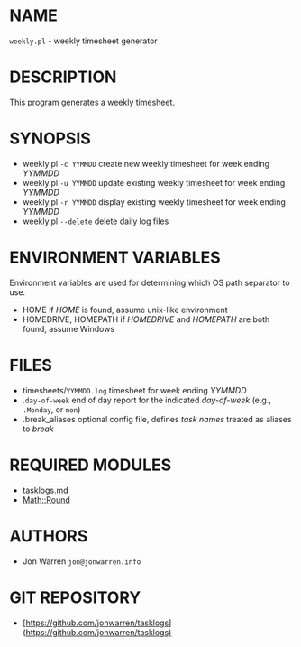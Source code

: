 # NAME

`weekly.pl` - weekly timesheet generator

# DESCRIPTION

This program generates a weekly timesheet.

# SYNOPSIS

- weekly.pl `-c YYMMDD`
    create new weekly timesheet for week ending _YYMMDD_
- weekly.pl `-u YYMMDD`
    update existing weekly timesheet for week ending _YYMMDD_
- weekly.pl `-r YYMMDD`
    display existing weekly timesheet for week ending _YYMMDD_
- weekly.pl `--delete`
    delete daily log files

# ENVIRONMENT VARIABLES 

Environment variables are used for determining which OS path separator to use.

- HOME
    if _HOME_ is found, assume unix-like environment
- HOMEDRIVE, HOMEPATH
    if _HOMEDRIVE_ and _HOMEPATH_ are both found, assume Windows

# FILES

- timesheets/`YYMMDD.log`
    timesheet for week ending _YYMMDD_
- .`day-of-week`
    end of day report for the indicated _day-of-week_ (e.g., `.Monday`, or `mon`)
- .break\_aliases
    optional config file, defines _task names_ treated as aliases to _break_

# REQUIRED MODULES

- [tasklogs.md](tasklogs.md)
- [Math::Round](https://metacpan.org/pod/Math::Round)

# AUTHORS

- Jon Warren `jon@jonwarren.info`

# GIT REPOSITORY

- [https://github.com/jonwarren/tasklogs](https://github.com/jonwarren/tasklogs)
